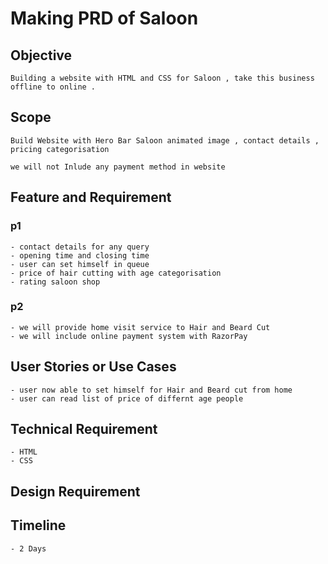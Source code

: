 # Making PRD of Saloon

## Objective

    Building a website with HTML and CSS for Saloon , take this business offline to online .

## Scope

    Build Website with Hero Bar Saloon animated image , contact details , pricing categorisation

    we will not Inlude any payment method in website

## Feature and Requirement

### p1
    - contact details for any query
    - opening time and closing time 
    - user can set himself in queue
    - price of hair cutting with age categorisation
    - rating saloon shop

### p2
    - we will provide home visit service to Hair and Beard Cut
    - we will include online payment system with RazorPay

## User Stories or Use Cases

    - user now able to set himself for Hair and Beard cut from home 
    - user can read list of price of differnt age people

## Technical Requirement
    - HTML
    - CSS

## Design Requirement


## Timeline 

    - 2 Days

